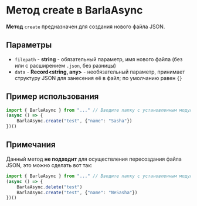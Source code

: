 # Метод create в BarlaAsync
**Метод** `create` предназначен для создания нового файла JSON.

## Параметры
- `filepath` - **string** - обязательный параметр, имя нового файла (без или с расширением `.json`, без разницы)
- `data` - **Record<string, any>** - необязательный параметр, принимает структуру JSON для занесения её в файл; по умолчанию равен `{}`

## Пример использования
```ts
import { BarlaAsync } from "..." // Вводите папку с установленным модулем вместо ...
(async () => {
    BarlaAsync.create("test", {"name": "Sasha"})
})()
```

## Примечания
Данный метод **не подходит** для осуществления пересоздания файла JSON, это можно сделать вот так:
```ts
import { BarlaAsync } from "..." // Вводите папку с установленным модулем вместо ...
(async () => {
    BarlaAsync.delete("test")
    BarlaAsync.create("test", {"name": "NeSasha"})
})()
```